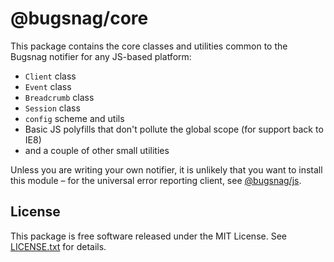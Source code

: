 # @bugsnag/core

This package contains the core classes and utilities common to the Bugsnag notifier for any JS-based platform:

- `Client` class
- `Event` class
- `Breadcrumb` class
- `Session` class
- `config` scheme and utils
- Basic JS polyfills that don't pollute the global scope (for support back to IE8)
- and a couple of other small utilities

Unless you are writing your own notifier, it is unlikely that you want to install this module – for the universal error reporting client, see [@bugsnag/js](../js).

## License

This package is free software released under the MIT License. See [LICENSE.txt](./LICENSE.txt) for details.

